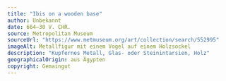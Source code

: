 ```yaml
---
title: "Ibis on a wooden base"
author: Unbekannt
date: 664–30 V. CHR.
source: Metropolitan Museum
sourceUrl: "https://www.metmuseum.org/art/collection/search/552995"
imageAlt: Metallfigur mit einem Vogel auf einem Holzsockel
description: "Kupfernes Metall, Glas- oder Steinintarsien, Holz"
geographicalOrigin: aus Ägypten
copyright: Gemaingut
---
```


